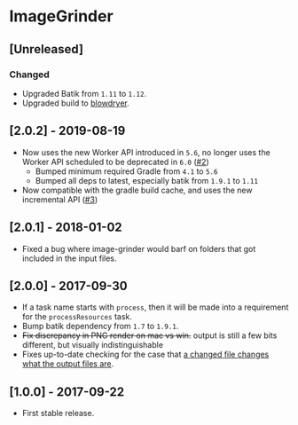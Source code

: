# ImageGrinder

## [Unreleased]
### Changed
- Upgraded Batik from `1.11` to `1.12`.
- Upgraded build to [blowdryer](https://github.com/diffplug/blowdryer).

## [2.0.2] - 2019-08-19
- Now uses the new Worker API introduced in `5.6`, no longer uses the Worker API scheduled to be deprecated in `6.0` ([#2](https://github.com/diffplug/image-grinder/pull/2))
    - Bumped minimum required Gradle from `4.1` to `5.6`
    - Bumped all deps to latest, especially batik from `1.9.1` to `1.11`
- Now compatible with the gradle build cache, and uses the new incremental API ([#3](https://github.com/diffplug/image-grinder/pull/3))

## [2.0.1] - 2018-01-02
- Fixed a bug where image-grinder would barf on folders that got included in the input files.

## [2.0.0] - 2017-09-30
- If a task name starts with `process`, then it will be made into a requirement for the `processResources` task.
- Bump batik dependency from `1.7` to `1.9.1`.
- ~~Fix discrepancy in PNG render on mac vs win.~~ output is still a few bits different, but visually indistinguishable
- Fixes up-to-date checking for the case that [a changed file changes what the output files are](https://github.com/diffplug/image-grinder/commit/eac358437f29e4270a308c6a45f283e89be10395).

## [1.0.0] - 2017-09-22
- First stable release.
